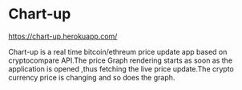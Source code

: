 # Chart-up

https://chart-up.herokuapp.com/

Chart-up is a real time bitcoin/ethreum price update app based on cryptocompare API.The price Graph rendering starts as soon as the application is opened ,thus fetching the live price update.The crypto currency price is changing and so does the graph.
